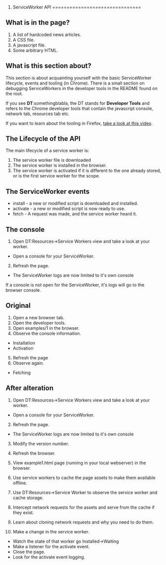 1. ServiceWorker API
===============================

## What is in the page?
1. A list of hardcoded news articles.
2. A CSS file.
3. A javascript file.
4. Some arbitrary HTML.

## What is this section about?
This section is about acquainting yourself with the basic ServiceWorker lifecycle, events and
tooling (in Chrome). There is a small section on debugging ServiceWorkers in the developer tools in
the README found on the root.

If you see **DT**:somethingblabla, the DT stands for **Developer Tools** and refers to the Chrome
developer tools that contain the javascript console, network tab, resources tab etc.

If you want to learn about the tooling in Firefox,
[take a look at this video](https://www.youtube.com/watch?v=1FWUYHxt5W4).

## The Lifecycle of the API

The main lifecycle of a service worker is:

1. The service worker file is downloaded
2. The service worker is installed in the browser.
3. The service worker is activated if it is different to the one already stored, or is the first
service worker for the scope.

## The ServiceWorker events
* install  - a new or modified script is downloaded and installed.
* activate - a new or modified script is now ready to use.
* fetch    - A request was made, and the service worker heard it.

## The console
1. Open DT:Resources->Service Workers view and take a look at your worker.
 * Open a console for your ServiceWorker.
2. Refresh the page.
 * The ServiceWorker logs are now limited to it's own console

If a console is not open for the ServiceWorker, it's logs will go to the browser console.

## Original
1. Open a new browser tab.
2. Open the developer tools.
3. Open examples/1 in the browser.
4. Observe the console information.
 * Installation
 * Activation
5. Refresh the page
6. Observe again.
 * Fetching

## After alteration
1. Open DT:Resources->Service Workers view and take a look at your worker.
 * Open a console for your ServiceWorker.
2. Refresh the page.
 * The ServiceWorker logs are now limited to it's own console

3. Modify the version number.
4. Refresh the browser.

1. View example1.html page (running in your local webserver) in the browser.
2. Use service workers to cache the page assets to make them available offline.
3. Use DT:Resources->Service Worker to observe the service worker and cache storage.
4. Intercept network requests for the assets and serve from the cache if they exist.
5. Learn about cloning network requests and why you need to do them.
6. Make a change in the service worker.
 * Watch the state of that worker go Installed->Waiting
 * Make a listener for the activate event.
 * Close the page.
 * Look for the activate event logging.
